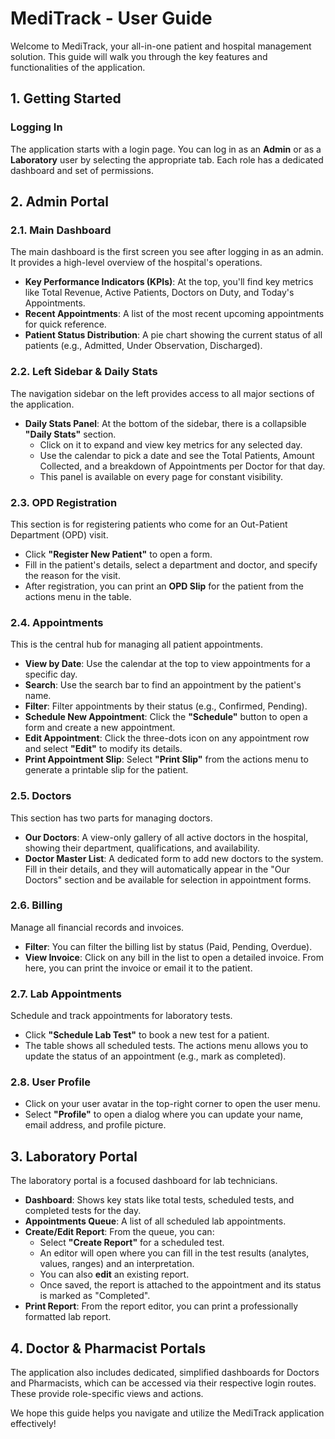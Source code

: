 # MediTrack - User Guide

Welcome to MediTrack, your all-in-one patient and hospital management solution. This guide will walk you through the key features and functionalities of the application.

## 1. Getting Started

### Logging In
The application starts with a login page. You can log in as an **Admin** or as a **Laboratory** user by selecting the appropriate tab. Each role has a dedicated dashboard and set of permissions.

## 2. Admin Portal

### 2.1. Main Dashboard
The main dashboard is the first screen you see after logging in as an admin. It provides a high-level overview of the hospital's operations.

- **Key Performance Indicators (KPIs)**: At the top, you'll find key metrics like Total Revenue, Active Patients, Doctors on Duty, and Today's Appointments.
- **Recent Appointments**: A list of the most recent upcoming appointments for quick reference.
- **Patient Status Distribution**: A pie chart showing the current status of all patients (e.g., Admitted, Under Observation, Discharged).

### 2.2. Left Sidebar & Daily Stats
The navigation sidebar on the left provides access to all major sections of the application.

- **Daily Stats Panel**: At the bottom of the sidebar, there is a collapsible **"Daily Stats"** section.
  - Click on it to expand and view key metrics for any selected day.
  - Use the calendar to pick a date and see the Total Patients, Amount Collected, and a breakdown of Appointments per Doctor for that day.
  - This panel is available on every page for constant visibility.

### 2.3. OPD Registration
This section is for registering patients who come for an Out-Patient Department (OPD) visit.
- Click **"Register New Patient"** to open a form.
- Fill in the patient's details, select a department and doctor, and specify the reason for the visit.
- After registration, you can print an **OPD Slip** for the patient from the actions menu in the table.

### 2.4. Appointments
This is the central hub for managing all patient appointments.
- **View by Date**: Use the calendar at the top to view appointments for a specific day.
- **Search**: Use the search bar to find an appointment by the patient's name.
- **Filter**: Filter appointments by their status (e.g., Confirmed, Pending).
- **Schedule New Appointment**: Click the **"Schedule"** button to open a form and create a new appointment.
- **Edit Appointment**: Click the three-dots icon on any appointment row and select **"Edit"** to modify its details.
- **Print Appointment Slip**: Select **"Print Slip"** from the actions menu to generate a printable slip for the patient.

### 2.5. Doctors
This section has two parts for managing doctors.
- **Our Doctors**: A view-only gallery of all active doctors in the hospital, showing their department, qualifications, and availability.
- **Doctor Master List**: A dedicated form to add new doctors to the system. Fill in their details, and they will automatically appear in the "Our Doctors" section and be available for selection in appointment forms.

### 2.6. Billing
Manage all financial records and invoices.
- **Filter**: You can filter the billing list by status (Paid, Pending, Overdue).
- **View Invoice**: Click on any bill in the list to open a detailed invoice. From here, you can print the invoice or email it to the patient.

### 2.7. Lab Appointments
Schedule and track appointments for laboratory tests.
- Click **"Schedule Lab Test"** to book a new test for a patient.
- The table shows all scheduled tests. The actions menu allows you to update the status of an appointment (e.g., mark as completed).

### 2.8. User Profile
- Click on your user avatar in the top-right corner to open the user menu.
- Select **"Profile"** to open a dialog where you can update your name, email address, and profile picture.

## 3. Laboratory Portal

The laboratory portal is a focused dashboard for lab technicians.
- **Dashboard**: Shows key stats like total tests, scheduled tests, and completed tests for the day.
- **Appointments Queue**: A list of all scheduled lab appointments.
- **Create/Edit Report**: From the queue, you can:
  - Select **"Create Report"** for a scheduled test.
  - An editor will open where you can fill in the test results (analytes, values, ranges) and an interpretation.
  - You can also **edit** an existing report.
  - Once saved, the report is attached to the appointment and its status is marked as "Completed".
- **Print Report**: From the report editor, you can print a professionally formatted lab report.

## 4. Doctor & Pharmacist Portals

The application also includes dedicated, simplified dashboards for Doctors and Pharmacists, which can be accessed via their respective login routes. These provide role-specific views and actions.

We hope this guide helps you navigate and utilize the MediTrack application effectively!